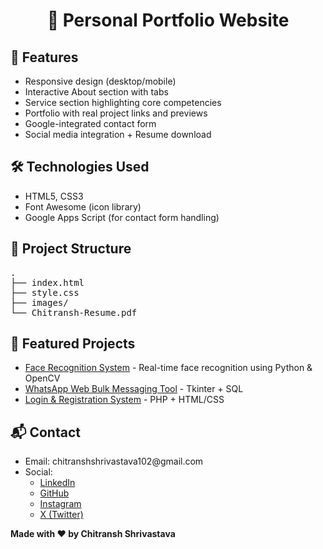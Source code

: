 <h1 align="center">💼 Personal Portfolio Website</h1>

<h2>🚀 Features</h2>
<ul>
  <li>Responsive design (desktop/mobile)</li>
  <li>Interactive About section with tabs</li>
  <li>Service section highlighting core competencies</li>
  <li>Portfolio with real project links and previews</li>
  <li>Google-integrated contact form</li>
  <li>Social media integration + Resume download</li>
</ul>

<h2>🛠️ Technologies Used</h2>
<ul>
  <li>HTML5, CSS3</li>
  <li>Font Awesome (icon library)</li>
  <li>Google Apps Script (for contact form handling)</li>
</ul>

<h2>📁 Project Structure</h2>
<pre>
.
├── index.html
├── style.css
├── images/
└── Chitransh-Resume.pdf
</pre>


<h2>🧠 Featured Projects</h2>
<ul>
  <li><a href="https://github.com/Chitransh-1/Face-Detection">Face Recognition System</a> - Real-time face recognition using Python & OpenCV</li>
  <li><a href="https://github.com/Chitransh-1/Whatsapp_Web">WhatsApp Web Bulk Messaging Tool</a> - Tkinter + SQL</li>
  <li><a href="https://github.com/Chitransh-1/Login-or-Registration-Page">Login & Registration System</a> - PHP + HTML/CSS</li>
</ul>

<h2>📬 Contact</h2>
<ul>
  <li>Email: chitranshshrivastava102@gmail.com</li>
  <li>
    Social:
    <ul>
      <li><a href="https://www.linkedin.com/in/chitranshh1/">LinkedIn</a></li>
      <li><a href="https://github.com/Shrivastava-1">GitHub</a></li>
      <li><a href="https://www.instagram.com/chitranshh.1/">Instagram</a></li>
      <li><a href="https://x.com/chitranshhh1">X (Twitter)</a></li>
    </ul>
  </li>
</ul>

<p><strong>Made with ❤️ by Chitransh Shrivastava</strong></p>
